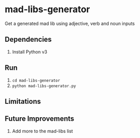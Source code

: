 # mad-libs-generator
Get a generated mad lib using adjective, verb and noun inputs

## Dependencies
1. Install Python v3

## Run
1. `cd mad-libs-generator`
2. `python mad-libs-generator.py`

## Limitations

## Future Improvements
1. Add more to the mad-libs list
